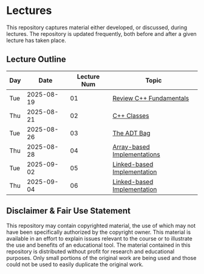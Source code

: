 # Lectures

This repository captures material either developed, or discussed, during
lectures. The repository is updated frequently, both before and after a
given lecture has taken place.

## Lecture Outline

| Day | Date       | Lecture Num | Topic                                            |
|-----|------------|-------------|--------------------------------------------------|
| Tue | 2025-08-19 | 01          | [Review C++ Fundamentals](src/docs/lec01.md)     |
| Thu | 2025-08-21 | 02          | [C++ Classes](src/docs/lec02.md)                 |
| Tue | 2025-08-26 | 03          | [The ADT Bag](src/docs/lec03.md)                 |                                           
| Thu | 2025-08-28 | 04          | [Array-based Implementations](src/docs/lec04.md) |
| Tue | 2025-09-02 | 05          | [Linked-based Implementation](src/docs/lec05.md) |                                               
| Thu | 2025-09-04 | 06          | [Linked-based Implementation](src/docs/lec06.md) |

## Disclaimer & Fair Use Statement

This repository may contain copyrighted material, the use of which may not
have been specifically authorized by the copyright owner. This material is
available in an effort to explain issues relevant to the course or to
illustrate the use and benefits of an educational tool. The material
contained in this repository is distributed without profit for research and
educational purposes. Only small portions of the original work are being
used and those could not be used to easily duplicate the original work.
